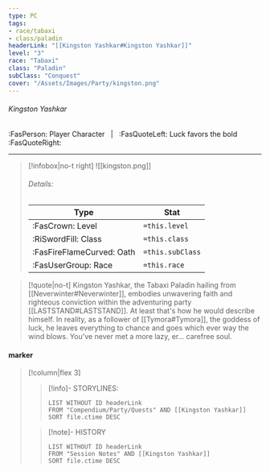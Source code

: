 ```yaml
---
type: PC
tags:
- race/tabaxi
- class/paladin
headerLink: "[[Kingston Yashkar#Kingston Yashkar]]"
level: "3"
race: "Tabaxi"
class: "Paladin"
subClass: "Conquest"
cover: "/Assets/Images/Party/kingston.png"
---
```

###### Kingston Yashkar
:FasPerson: Player Character &nbsp; | &nbsp; :FasQuoteLeft: Luck favors the bold :FasQuoteRight:
___
> [!infobox|no-t right]
> ![[kingston.png]]
> ###### Details:
> | Type | Stat |
> | ---- | ---- |
> | :FasCrown: Level   | `=this.level` |
> | :RiSwordFill: Class |  `=this.class`|
> | :FasFireFlameCurved: Oath |  `=this.subClass`|
> |  :FasUserGroup: Race |  `=this.race`|

> [!quote|no-t]
> Kingston Yashkar, the Tabaxi Paladin hailing from [[Neverwinter#Neverwinter]], embodies unwavering faith and righteous conviction within the adventuring party [[LASTSTAND#LASTSTAND]]. At least that's how he would describe himself. In reality, as a follower of [[Tymora#Tymora]], the goddess of luck, he leaves everything to chance and goes which ever way the wind blows. You've never met a more lazy, er... carefree soul.
#### marker
> [!column|flex 3]
>> [!info]- STORYLINES:
>>```dataview
>>LIST WITHOUT ID headerLink
>>FROM "Compendium/Party/Quests" AND [[Kingston Yashkar]]
>>SORT file.ctime DESC
>
>>[!note]- HISTORY
>>```dataview
>>LIST WITHOUT ID headerLink
>>FROM "Session Notes" AND [[Kingston Yashkar]]
>>SORT file.ctime DESC